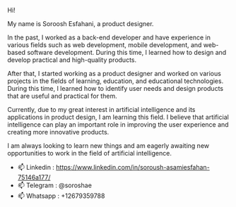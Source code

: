 Hi!

 My name is Soroosh Esfahani, a product designer.

 In the past, I worked as a back-end developer and have experience in various fields such as web development, mobile development, and web-based software development. During this time, I learned how to design and develop practical and high-quality products.

 After that, I started working as a product designer and worked on various projects in the fields of learning, education, and educational technologies. During this time, I learned how to identify user needs and design products that are useful and practical for them.

 Currently, due to my great interest in artificial intelligence and its applications in product design, I am learning this field. I believe that artificial intelligence can play an important role in improving the user experience and creating more innovative products.

 I am always looking to learn new things and am eagerly awaiting new opportunities to work in the field of artificial intelligence.


- 📫 Linkedin : https://www.linkedin.com/in/soroush-asamiesfahan-75146a177/
- 📫 Telegram : @soroshae
- 📫 Whatsapp : +12679359788 





